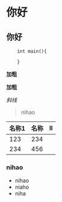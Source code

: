 # 你好
## 你好
```C{.line-numbers}
    int main(){

    }
```

<b>加粗</b>

**加粗**

*斜线*

>nihao

名称1|名称|ll
-|-|-
123|234
234|456


### nihao

- nihao
- niaho
- niha

<img src="" style="height:100px width:100px">  

<block>

